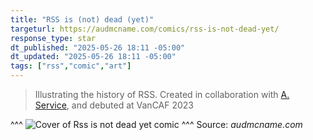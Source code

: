 ```yaml
---
title: "RSS is (not) dead (yet)"
targeturl: https://audmcname.com/comics/rss-is-not-dead-yet/
response_type: star
dt_published: "2025-05-26 18:11 -05:00"
dt_updated: "2025-05-26 18:11 -05:00"
tags: ["rss","comic","art"]
---
```


> Illustrating the history of RSS. Created in collaboration with [A. Service](https://audmcname.com/alliaservice.com), and debuted at VanCAF 2023

^^^
![Cover of Rss is not dead yet comic](https://audmcname.com/wp-content/uploads/rss/rss0.jpg)
^^^ Source: *audmcname.com*
